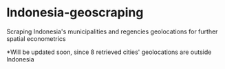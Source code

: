 # Indonesia-geoscraping
Scraping Indonesia's municipalities and regencies geolocations for further spatial econometrics


*Will be updated soon, since 8 retrieved cities' geolocations are outside Indonesia
